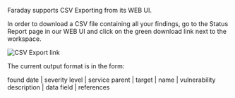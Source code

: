 Faraday supports CSV Exporting from its WEB UI.

In order to download a CSV file containing all your findings, go to the Status Report page in our WEB UI and click on the green download link next to the workspace.

![CSV Export link](https://raw.github.com/wiki/infobyte/faraday/images/faraday_csv_export.png) 

The current output format is in the form:

found date | severity level | service parent | target | name | vulnerability description | data field | references

